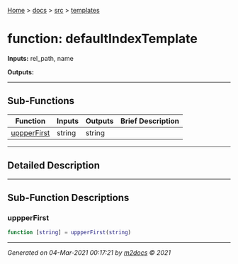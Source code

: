[Home](../../index.md) > [docs](../../docs_index.md) > [src](../src_index.md) > [templates](templates_index.md)  


# function: defaultIndexTemplate



**Inputs:** rel_path, name

**Outputs:** 

 ***

## Sub-Functions

| Function | Inputs | Outputs | Brief Description |
| -------- | ------ | ------- | ----------------- |
| [uppperFirst](#uppperfirst) | string | string |  |


 ***

## Detailed Description



 ***

## Sub-Function Descriptions

### uppperFirst

```matlab
function [string] = uppperFirst(string)
```

 



***

*Generated on 04-Mar-2021 00:17:21 by [m2docs](https://github.com/crgnam-research/m2docs) © 2021*
